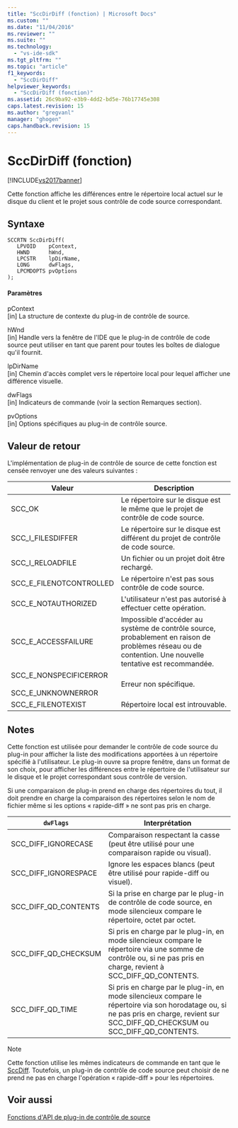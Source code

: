 ```yaml
---
title: "SccDirDiff (fonction) | Microsoft Docs"
ms.custom: ""
ms.date: "11/04/2016"
ms.reviewer: ""
ms.suite: ""
ms.technology: 
  - "vs-ide-sdk"
ms.tgt_pltfrm: ""
ms.topic: "article"
f1_keywords: 
  - "SccDirDiff"
helpviewer_keywords: 
  - "SccDirDiff (fonction)"
ms.assetid: 26c9ba92-e3b9-4dd2-bd5e-76b17745e308
caps.latest.revision: 15
ms.author: "gregvanl"
manager: "ghogen"
caps.handback.revision: 15
---
```

# SccDirDiff (fonction)
[!INCLUDE[vs2017banner](../code-quality/includes/vs2017banner.md)]

Cette fonction affiche les différences entre le répertoire local actuel sur le disque du client et le projet sous contrôle de code source correspondant.  
  
## Syntaxe  
  
```cpp#  
SCCRTN SccDirDiff(  
   LPVOID    pContext,  
   HWND      hWnd,  
   LPCSTR    lpDirName,  
   LONG      dwFlags,  
   LPCMDOPTS pvOptions  
);  
```  
  
#### Paramètres  
 pContext  
 \[in\] La structure de contexte du plug\-in de contrôle de source.  
  
 hWnd  
 \[in\] Handle vers la fenêtre de l'IDE que le plug\-in de contrôle de code source peut utiliser en tant que parent pour toutes les boîtes de dialogue qu'il fournit.  
  
 lpDirName  
 \[in\] Chemin d'accès complet vers le répertoire local pour lequel afficher une différence visuelle.  
  
 dwFlags  
 \[in\] Indicateurs de commande \(voir la section Remarques section\).  
  
 pvOptions  
 \[in\] Options spécifiques au plug\-in de contrôle source.  
  
## Valeur de retour  
 L'implémentation de plug\-in de contrôle de source de cette fonction est censée renvoyer une des valeurs suivantes :  
  
|Valeur|Description|  
|------------|-----------------|  
|SCC\_OK|Le répertoire sur le disque est le même que le projet de contrôle de code source.|  
|SCC\_I\_FILESDIFFER|Le répertoire sur le disque est différent du projet de contrôle de code source.|  
|SCC\_I\_RELOADFILE|Un fichier ou un projet doit être rechargé.|  
|SCC\_E\_FILENOTCONTROLLED|Le répertoire n'est pas sous contrôle de code source.|  
|SCC\_E\_NOTAUTHORIZED|L'utilisateur n'est pas autorisé à effectuer cette opération.|  
|SCC\_E\_ACCESSFAILURE|Impossible d'accéder au système de contrôle source, probablement en raison de problèmes réseau ou de contention. Une nouvelle tentative est recommandée.|  
|SCC\_E\_NONSPECIFICERROR<br /><br /> SCC\_E\_UNKNOWNERROR|Erreur non spécifique.|  
|SCC\_E\_FILENOTEXIST|Répertoire local est introuvable.|  
  
## Notes  
 Cette fonction est utilisée pour demander le contrôle de code source du plug\-in pour afficher la liste des modifications apportées à un répertoire spécifié à l'utilisateur. Le plug\-in ouvre sa propre fenêtre, dans un format de son choix, pour afficher les différences entre le répertoire de l'utilisateur sur le disque et le projet correspondant sous contrôle de version.  
  
 Si une comparaison de plug\-in prend en charge des répertoires du tout, il doit prendre en charge la comparaison des répertoires selon le nom de fichier même si les options « rapide\-diff » ne sont pas pris en charge.  
  
|`dwFlags`|Interprétation|  
|---------------|--------------------|  
|SCC\_DIFF\_IGNORECASE|Comparaison respectant la casse \(peut être utilisé pour une comparaison rapide ou visual\).|  
|SCC\_DIFF\_IGNORESPACE|Ignore les espaces blancs \(peut être utilisé pour rapide\-diff ou visuel\).|  
|SCC\_DIFF\_QD\_CONTENTS|Si la prise en charge par le plug\-in de contrôle de code source, en mode silencieux compare le répertoire, octet par octet.|  
|SCC\_DIFF\_QD\_CHECKSUM|Si pris en charge par le plug\-in, en mode silencieux compare le répertoire via une somme de contrôle ou, si ne pas pris en charge, revient à SCC\_DIFF\_QD\_CONTENTS.|  
|SCC\_DIFF\_QD\_TIME|Si pris en charge par le plug\-in, en mode silencieux compare le répertoire via son horodatage ou, si ne pas pris en charge, revient sur SCC\_DIFF\_QD\_CHECKSUM ou SCC\_DIFF\_QD\_CONTENTS.|  
  
> [!NOTE]
>  Cette fonction utilise les mêmes indicateurs de commande en tant que le [SccDiff](../extensibility/sccdiff-function.md). Toutefois, un plug\-in de contrôle de code source peut choisir de ne prend ne pas en charge l'opération « rapide\-diff » pour les répertoires.  
  
## Voir aussi  
 [Fonctions d'API de plug\-in de contrôle de source](../extensibility/source-control-plug-in-api-functions.md)